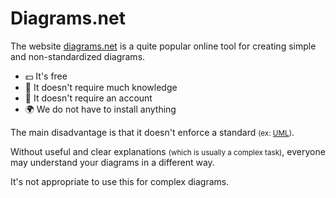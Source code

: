 # Diagrams.net

<div class="row row-cols-lg-2"><div>

The website [diagrams.net](https://app.diagrams.net/) is a quite popular online tool for creating simple and non-standardized diagrams.

* 💵 It's free
* 🐣 It doesn't require much knowledge
* 🔑 It doesn't require an account
* 🌍 We do not have to install anything

The main disadvantage is that it doesn't enforce a standard <small>(ex: [UML](/tools-and-frameworks/projects/modeling/uml/_knowledge/index.md))</small>.
</div><div>

Without useful and clear explanations <small>(which is usually a complex task)</small>, everyone may understand your diagrams in a different way.

It's not appropriate to use this for complex diagrams.
</div></div>